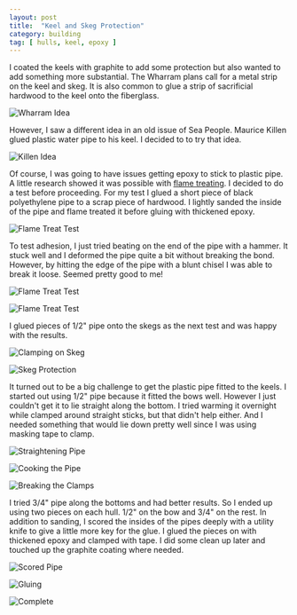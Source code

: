```yaml
---
layout: post
title:  "Keel and Skeg Protection"
category: building
tag: [ hulls, keel, epoxy ]
---
```


I coated the keels with graphite to add some protection but also wanted to add something more substantial. The Wharram plans call for a metal strip on the keel and skeg. It is also common to glue a strip of sacrificial hardwood to the keel onto the fiberglass.

![Wharram Idea](/assets/images/keel-protection-wharram.jpg)

However, I saw a different idea in an old issue of Sea People. Maurice Killen glued plastic water pipe to his keel. I decided to to try that idea.

![Killen Idea](/assets/images/keel-protection-killen.jpg)

Of course, I was going to have issues getting epoxy to stick to plastic pipe. A little research showed it was possible with [flame treating](https://theepoxyexperts.com/flame-treatment-plastic-substrates-adhesive-bonding/). I decided to do a test before proceeding. For my test I glued a short piece of black polyethylene pipe to a scrap piece of hardwood. I lightly sanded the inside of the pipe and flame treated it before gluing with thickened epoxy.

![Flame Treat Test](/assets/images/keel-protection-test-1.jpg)

To test adhesion, I just tried beating on the end of the pipe with a hammer. It stuck well and I deformed the pipe quite a bit without breaking the bond. However, by hitting the edge of the pipe with a blunt chisel I was able to break it loose. Seemed pretty good to me!

![Flame Treat Test](/assets/images/keel-protection-test-2.jpg)

![Flame Treat Test](/assets/images/keel-protection-test-3.jpg)

I glued pieces of 1/2" pipe onto the skegs as the next test and was happy with the results.

![Clamping on Skeg](/assets/images/keel-protection-skeg-1.jpg)

![Skeg Protection](/assets/images/keel-protection-skeg-2.jpg)

It turned out to be a big challenge to get the plastic pipe fitted to the keels. I started out using 1/2" pipe because it fitted the bows well. However I just couldn't get it to lie straight along the bottom. I tried warming it overnight while clamped around straight sticks, but that didn't help either. And I needed something that would lie down pretty well since I was using masking tape to clamp.

![Straightening Pipe](/assets/images/keel-protection-pipe-1.jpg)

![Cooking the Pipe](/assets/images/keel-protection-pipe-2.jpg)

![Breaking the Clamps](/assets/images/keel-protection-pipe-3.jpg)

I tried 3/4" pipe along the bottoms and had better results. So I ended up using two pieces on each hull. 1/2" on the bow and 3/4" on the rest. In addition to sanding, I scored the insides of the pipes deeply with a utility knife to give a little more key for the glue. I glued the pieces on with thickened epoxy and clamped with tape. I did some clean up later and touched up the graphite coating where needed.

![Scored Pipe](/assets/images/keel-protection-1.jpg)

![Gluing](/assets/images/keel-protection-2.jpg)

![Complete](/assets/images/keel-protection-3.jpg)
